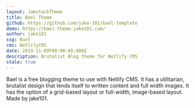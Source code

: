 ```yaml
---
layout: JamstackTheme
title: Bael Theme
github: https://github.com/jake-101/bael-template
demo: https://bael-theme.jake101.com/
author: jake101
ssg: Nuxt
cms: NetlifyCMS
date: 2019-11-09T00:00:00.000Z
description: Brutalist Blog theme for Netlify CMS
stale: true
---
```


Bael is a free blogging theme to use with Netlify CMS. It has a utilitarian, brutalist design that lends itself to written content and full width images. It has the option of a grid-based layout or full-width, image-based layout. Made by jake101.
